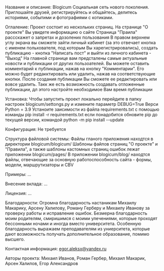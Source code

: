 Название и описание:
Blogicum
Cоциальная сеть нового поколения. Приглошайте друзей, регистрируйтесь и общайтесь, делитесь историями, событими и фотографиями с котиками.

Оглаление:
Проект состоит из нескольких страниц.
На странице "О проекте" Вы увидете информацию о сайте
Страница "Праила" рассскажет о запретах и дозолених пользования
В правом верхнем углу экрана вы сможете зайти  личный кабинет (за это отвечает кнопка с именем польхователя, под которым Вы харегистрировались), создать публикацию - кнопка "Написать пост" и выйти из личного кабинета - "Выход"
На главной странице вам предсталены самые актуальные новости и публикации от других пользоателей.
Вы можете оставить комментарий к публикации, нажав на кнопку "Комментарии". Его можно будет редакктировать или удалить, нажав на соответствующие кнопки. После создания публикации Вы сможете ее редактировать или вовсе удалить. Такк же есть возможность создавать отложенные публикации, дл этого настройте необходимое Вам время публикации

Установка:
Чтобы запустить проект локально перейдите в папку настроек blogicum/settongs.py и измените параметр DEBUG=True
Верси Python = 3.9
Устаноите заисимости из файла requirements.txt с помощью команды pip install -r requirements.txt
если понадобится обновите pip до текущей версии, командой python -m pip install --update

Конфигурация:
Не требуется

Структура файловой системы:
Файлы гланого приложения находтся в директории blogicum/blogicum/
Шаблоны файлов страниц "О проекте" и "Правила", а также шаблоны кастомных страниц ошибок лежат  приложении blogicum/pages/
В приложении blogicum/blog/ находтся файлы, отвечающие за основную работоспособность сайта - формы, модели, маршрутизаторы и CBV 

Примеры:
...

Внесение вклада:
...

Лицензия:
...

Благодарности:
Огромна благодарность настаникам Михаилу Макарику, Арсену Халилову, Роману Герберу и Михаилу Иванову за проверку работы и исправление ошибок.
Безмерна благодарность моим родителям, смиришимся с моими улечениями, которые проходят бессонными ночами и иногда вместо университета. 
Особенную благодарность выражаем преподавателям из униерситета, которые дают возможность получать дополнительное образование, помимо высшего.

Контактная информация: egor.aleksx@yandex.ru

Авторы проекта: Михаил Иванов, Роман Гербер, Михаил Макарик, Арсен Халилов, Егор Александров 